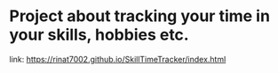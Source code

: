 # Project about tracking your time in your skills, hobbies etc.
link: https://rinat7002.github.io/SkillTimeTracker/index.html

